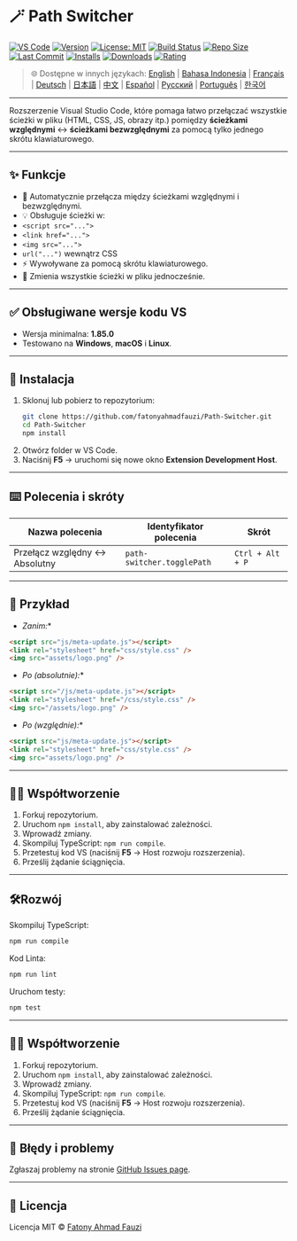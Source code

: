 # 🪄 Path Switcher

[![VS Code](https://img.shields.io/badge/VS%20Code-1.85.0+-blue.svg)](https://code.visualstudio.com/)
[![Version](https://img.shields.io/github/v/release/fatonyahmadfauzi/Path-Switcher?color=blue.svg)](https://github.com/fatonyahmadfauzi/Path-Switcher/releases)
[![License: MIT](https://img.shields.io/github/license/fatonyahmadfauzi/Path-Switcher?color=green.svg)](../../LICENSE)
[![Build Status](https://github.com/fatonyahmadfauzi/Path-Switcher/actions/workflows/main.yml/badge.svg)](https://github.com/fatonyahmadfauzi/Path-Switcher/actions)
[![Repo Size](https://img.shields.io/github/repo-size/fatonyahmadfauzi/Path-Switcher?color=yellow.svg)](https://github.com/fatonyahmadfauzi/Path-Switcher)
[![Last Commit](https://img.shields.io/github/last-commit/fatonyahmadfauzi/Path-Switcher?color=brightgreen.svg)](https://github.com/fatonyahmadfauzi/Path-Switcher/commits/main)
[![Installs](https://vsmarketplacebadges.dev/installs-short/fatonyahmadfauzi.path-switcher.svg)](https://marketplace.visualstudio.com/items?itemName=fatonyahmadfauzi.path-switcher)
[![Downloads](https://vsmarketplacebadges.dev/downloads-short/fatonyahmadfauzi.path-switcher.svg)](https://marketplace.visualstudio.com/items?itemName=fatonyahmadfauzi.path-switcher)
[![Rating](https://vsmarketplacebadges.dev/rating-short/fatonyahmadfauzi.path-switcher.svg)](https://marketplace.visualstudio.com/items?itemName=fatonyahmadfauzi.path-switcher)

> 🌐 Dostępne w innych językach: [English](../../README.md) | [Bahasa Indonesia](README-ID.md) | [Français](README-FR.md) | [Deutsch](README-DE.md) | [日本語](README-JP.md) | [中文](README-ZH.md) | [Español](README-ES.md) | [Русский](README-RU.md) | [Português](README-PT.md) | [한국어](README-KO.md)

---
Rozszerzenie Visual Studio Code, które pomaga łatwo przełączać wszystkie ścieżki w pliku (HTML, CSS, JS, obrazy itp.) pomiędzy **ścieżkami względnymi** ↔️ **ścieżkami bezwzględnymi** za pomocą tylko jednego skrótu klawiaturowego.
- --

## ✨ Funkcje
- 🔁 Automatycznie przełącza między ścieżkami względnymi i bezwzględnymi.
- 💡 Obsługuje ścieżki w:
- `<script src="...">`
- `<link href="...">`
- `<img src="...">`
- `url("...")` wewnątrz CSS
- ⚡ Wywoływane za pomocą skrótu klawiaturowego.
- 🧭 Zmienia wszystkie ścieżki w pliku jednocześnie.
- --

## ✅ Obsługiwane wersje kodu VS
- Wersja minimalna: **1.85.0**
- Testowano na **Windows**, **macOS** i **Linux**.
- --

## 🧩 Instalacja

1. Sklonuj lub pobierz to repozytorium:
   ```bash
   git clone https://github.com/fatonyahmadfauzi/Path-Switcher.git
   cd Path-Switcher
   npm install
   ```
2. Otwórz folder w VS Code.
3. Naciśnij **F5** → uruchomi się nowe okno **Extension Development Host**.
- --

## ⌨️ Polecenia i skróty

| Nazwa polecenia | Identyfikator polecenia | Skrót |
| --------------------------- | -------------------------- | ---------------- |
| Przełącz względny ↔️ Absolutny | `path-switcher.togglePath` | `Ctrl + Alt + P` |
- --

## 🧠 Przykład
- *Zanim:**

```html
<script src="js/meta-update.js"></script>
<link rel="stylesheet" href="css/style.css" />
<img src="assets/logo.png" />
```
- *Po (absolutnie):**

```html
<script src="/js/meta-update.js"></script>
<link rel="stylesheet" href="/css/style.css" />
<img src="/assets/logo.png" />
```
- *Po (względnie):**

```html
<script src="js/meta-update.js"></script>
<link rel="stylesheet" href="css/style.css" />
<img src="assets/logo.png" />
```
- --

## 🧑‍💻 Współtworzenie

1. Forkuj repozytorium.
2. Uruchom `npm install`, aby zainstalować zależności.
3. Wprowadź zmiany.
4. Skompiluj TypeScript: `npm run compile`.
5. Przetestuj kod VS (naciśnij **F5** → Host rozwoju rozszerzenia).
6. Prześlij żądanie ściągnięcia.
- --

## 🛠️Rozwój

Skompiluj TypeScript:

```bash
npm run compile
```

Kod Linta:

```bash
npm run lint
```

Uruchom testy:

```bash
npm test
```
- --

## 🧑‍💻 Współtworzenie

1. Forkuj repozytorium.
2. Uruchom `npm install`, aby zainstalować zależności.
3. Wprowadź zmiany.
4. Skompiluj TypeScript: `npm run compile`.
5. Przetestuj kod VS (naciśnij **F5** → Host rozwoju rozszerzenia).
6. Prześlij żądanie ściągnięcia.
- --

## 🐞 Błędy i problemy

Zgłaszaj problemy na stronie [GitHub Issues page](https://github.com/fatonyahmadfauzi/Path-Switcher/issues).
- --

## 🧾 Licencja

Licencja MIT © [Fatony Ahmad Fauzi](../../LICENSE)